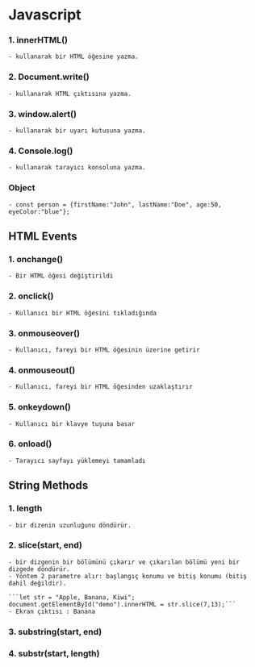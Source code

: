 # Javascript
### 1. innerHTML() 
    - kullanarak bir HTML öğesine yazma.
### 2. Document.write() 
    - kullanarak HTML çıktısına yazma.
### 3. window.alert() 
    - kullanarak bir uyarı kutusuna yazma.
### 4. Console.log() 
    - kullanarak tarayıcı konsoluna yazma.

### Object
    - const person = {firstName:"John", lastName:"Doe", age:50, eyeColor:"blue"};

## HTML Events
### 1. onchange()
    - Bir HTML öğesi değiştirildi
### 2. onclick()	
    - Kullanıcı bir HTML öğesini tıkladığında
### 3. onmouseover()
    - Kullanıcı, fareyi bir HTML öğesinin üzerine getirir
### 4. onmouseout()	
    - Kullanıcı, fareyi bir HTML öğesinden uzaklaştırır
### 5. onkeydown()	
    - Kullanıcı bir klavye tuşuna basar
### 6. onload()	
    - Tarayıcı sayfayı yüklemeyi tamamladı

##    String Methods
### 1. length 
    - bir dizenin uzunluğunu döndürür.
### 2. slice(start, end)
    - bir dizgenin bir bölümünü çıkarır ve çıkarılan bölümü yeni bir dizgede döndürür.
    - Yöntem 2 parametre alır: başlangıç ​​konumu ve bitiş konumu (bitiş dahil değildir).

    ```let str = "Apple, Banana, Kiwi";        
    document.getElementById("demo").innerHTML = str.slice(7,13);```
    - Ekran çıktısı : Banana
### 3. substring(start, end)
### 4. substr(start, length)
